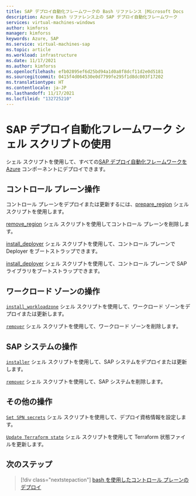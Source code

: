 ```yaml
---
title: SAP デプロイ自動化フレームワークの Bash リファレンス |Microsoft Docs
description: Azure Bash リファレンス上の SAP デプロイ自動化フレームワーク
services: virtual-machines-windows
author: kimforss
manager: kimforss
keywords: Azure, SAP
ms.service: virtual-machines-sap
ms.topic: article
ms.workload: infrastructure
ms.date: 11/17/2021
ms.author: kimforss
ms.openlocfilehash: efb02895ef6d25bd94a1d0a8f8dcf11d2e0d5181
ms.sourcegitcommit: 0415f4d064530e0d7799fe295f1d8dc003f17202
ms.translationtype: HT
ms.contentlocale: ja-JP
ms.lasthandoff: 11/17/2021
ms.locfileid: "132725210"
---
```

# <a name="using-sap-deployment-automation-framework-shell-scripts"></a>SAP デプロイ自動化フレームワーク シェル スクリプトの使用

シェル スクリプトを使用して、すべての[SAP デプロイ自動化フレームワークを Azure](automation-deployment-framework.md) コンポーネントにデプロイできます。

## <a name="control-plane-operations"></a>コントロール プレーン操作

コントロール プレーンをデプロイまたは更新するには、[prepare_region](bash/automation-prepare-region.md) シェル スクリプトを使用します。

[remove_region](bash/automation-remove-region.md) シェル スクリプトを使用してコントロール プレーンを削除します。

[install_deployer](bash/automation-install_deployer.md) シェル スクリプトを使用して、コントロール プレーンで Deployer をブートストラップできます。

[install_deployer](bash/automation-install_library.md) シェル スクリプトを使用して、コントロール プレーンで SAP ライブラリをブートストラップできます。

## <a name="workload-zone-operations"></a>ワークロード ゾーンの操作

[`install_workloadzone`](bash/automation-install_workloadzone.md) シェル スクリプトを使用して、ワークロード ゾーンをデプロイまたは更新します。

[`remover`](bash/automation-remover.md) シェル スクリプトを使用して、ワークロード ゾーンを削除します。


## <a name="sap-system-operations"></a>SAP システムの操作

[`installer`](bash/automation-installer.md) シェル スクリプトを使用して、SAP システムをデプロイまたは更新します。

[`remover`](bash/automation-remover.md) シェル スクリプトを使用して、SAP システムを削除します。


## <a name="other-operations"></a>その他の操作

[`Set SPN secrets`](bash/automation-set-secrets.md) シェル スクリプトを使用して、デプロイ資格情報を設定します。

[`Update Terraform state`](bash/automation-advanced_state_management.md) シェル スクリプトを使用して Terraform 状態ファイルを更新します。

## <a name="next-steps"></a>次のステップ

> [!div class="nextstepaction"]
> [bash を使用したコントロール プレーンのデプロイ](bash/automation-prepare-region.md)

